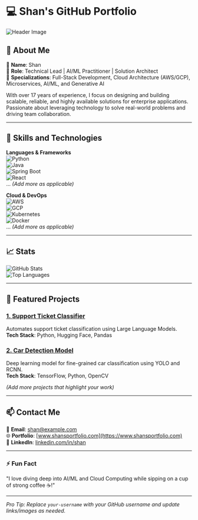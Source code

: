 # 💻 Shan's GitHub Portfolio

![Header Image](https://via.placeholder.com/800x200.png?text=Welcome+to+My+GitHub+Profile)

## 👋 About Me
🔹 **Name**: Shan  
🔹 **Role**: Technical Lead | AI/ML Practitioner | Solution Architect  
🔹 **Specializations**: Full-Stack Development, Cloud Architecture (AWS/GCP), Microservices, AI/ML, and Generative AI  

With over 17 years of experience, I focus on designing and building scalable, reliable, and highly available solutions for enterprise applications. Passionate about leveraging technology to solve real-world problems and driving team collaboration.

---

## 🚀 Skills and Technologies
**Languages & Frameworks**  
![Python](https://img.shields.io/badge/Python-3776AB?style=for-the-badge&logo=python&logoColor=white)  
![Java](https://img.shields.io/badge/Java-007396?style=for-the-badge&logo=java&logoColor=white)  
![Spring Boot](https://img.shields.io/badge/Spring%20Boot-6DB33F?style=for-the-badge&logo=spring&logoColor=white)  
![React](https://img.shields.io/badge/React-61DAFB?style=for-the-badge&logo=react&logoColor=black)  
... *(Add more as applicable)*  

**Cloud & DevOps**  
![AWS](https://img.shields.io/badge/AWS-232F3E?style=for-the-badge&logo=amazonaws&logoColor=white)  
![GCP](https://img.shields.io/badge/GCP-4285F4?style=for-the-badge&logo=googlecloud&logoColor=white)  
![Kubernetes](https://img.shields.io/badge/Kubernetes-326CE5?style=for-the-badge&logo=kubernetes&logoColor=white)  
![Docker](https://img.shields.io/badge/Docker-2496ED?style=for-the-badge&logo=docker&logoColor=white)  
... *(Add more as applicable)*  

---

## 📈 Stats
![GitHub Stats](https://github-readme-stats.vercel.app/api?username=your-username&show_icons=true&theme=radical)  
![Top Languages](https://github-readme-stats.vercel.app/api/top-langs/?username=your-username&layout=compact&theme=radical)  

---

## 🌟 Featured Projects
### [1. Support Ticket Classifier](https://github.com/your-username/support-ticket-classifier)
Automates support ticket classification using Large Language Models.  
**Tech Stack**: Python, Hugging Face, Pandas

### [2. Car Detection Model](https://github.com/your-username/car-detection-model)
Deep learning model for fine-grained car classification using YOLO and RCNN.  
**Tech Stack**: TensorFlow, Python, OpenCV  

*(Add more projects that highlight your work)*

---

## 📫 Contact Me
📧 **Email**: shan@example.com  
🌐 **Portfolio**: [www.shansportfolio.com](https://www.shansportfolio.com)  
🔗 **LinkedIn**: [linkedin.com/in/shan](https://linkedin.com/in/shan)

---

### ⚡ Fun Fact
"I love diving deep into AI/ML and Cloud Computing while sipping on a cup of strong coffee ☕!"

---

*Pro Tip: Replace `your-username` with your GitHub username and update links/images as needed.*
